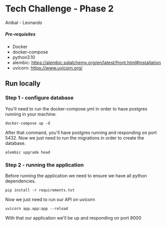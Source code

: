 # Tech Challenge - Phase 2

Aníbal - Leonardo

##### Pre-requisites
* Docker
* docker-compose
* python3.10
* alembic: https://alembic.sqlalchemy.org/en/latest/front.html#installation
* uvicorn: https://www.uvicorn.org/

## Run locally

### Step 1 - configure database
You'll need to run the docker-compose.yml in order to have postgres running in your machine:

```shell
docker-compose up -d
```

After that command, you'll have postgres running and responding on port 5432.
Now we just need to run the migrations in order to create the database.

```shell
alembic upgrade head
```

### Step 2 - running the application
Before running the application we need to ensure we have all python dependencies.

```shell
pip install -r requirements.txt
```

Now we just need to run our API on uvicorn

```shell
uvicorn app.app:app --reload
```

With that our application we'll be up and responding on port 8000
